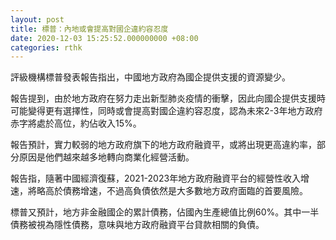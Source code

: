 ```yaml
---
layout: post
title: 標普：內地或會提高對國企違約容忍度
date: 2020-12-03 15:25:52.000000000 +08:00
categories: rthk
---
```


評級機構標普發表報告指出，中國地方政府為國企提供支援的資源變少。

報告提到，由於地方政府在努力走出新型肺炎疫情的衝擊，因此向國企提供支援時可能變得更有選擇性，同時或會提高對國企違約容忍度，認為未來2-3年地方政府赤字將處於高位，約佔收入15%。

報告預計，實力較弱的地方政府旗下的地方政府融資平，或將出現更高違約率，部分原因是他們越來越多地轉向商業化經營活動。

報告指，隨著中國經濟復蘇，2021-2023年地方政府融資平台的經營性收入增速，將略高於債務增速，不過高負債依然是大多數地方政府面臨的首要風險。

標普又預計，地方非金融國企的累計債務，佔國內生產總值比例60%。其中一半債務被視為隱性債務，意味與地方政府融資平台貸款相關的負債。
